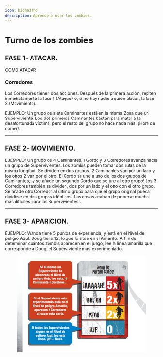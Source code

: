 ```yaml
---
icon: biohazard
description: Aprende a usar los zombies.
---
```


# Turno de los zombies

## FASE 1- ATACAR.

COMO ATACAR



### Corredores

Los Corredores tienen dos acciones. Después de la primera acción, repiten inmediatamente la fase 1 (Ataque) o, si no hay nadie a quien atacar, la fase 2 (Movimiento).



EJEMPLO: Un grupo de siete Caminantes está en la misma Zona que un Superviviente. Los dos primeros Caminantes bastan para matar a la desafortunada víctima, pero el resto del grupo no hace nada más. ¡Hora de comer!.

***

## FASE 2- MOVIMIENTO.



EJEMPLO: Un grupo de 4 Caminantes, 1 Gordo y 3 Corredores avanza hacia un grupo de Supervivientes. Los zombis pueden tomar dos rutas de la misma longitud. Se dividen en dos grupos. 2 Caminantes van por un lado y los otros 2 van por el otro. El Gordo se une a uno de los dos grupos de Caminantes, ¡y se añade un segundo Gordo que se une al otro grupo! Los 3 Corredores también se dividen, dos por un lado y el otro con el otro grupo. Se añade otro Corredor al último grupo para que el grupo original pueda dividirse en dos grupos idénticos. Las cosas acaban de ponerse mucho más difíciles para los Supervivientes…

***

## FASE 3- APARICION.



EJEMPLO: Wanda tiene 5 puntos de experiencia, y está en el Nivel de peligro Azul. Doug tiene 12, lo que lo sitúa en el Amarillo. A fi n de determinar cuántos zombis aparecen en el juego, lee la línea amarilla que corresponde a Doug, el Superviviente más experimentado.



<figure><img src="../.gitbook/assets/image (1).png" alt=""><figcaption></figcaption></figure>
